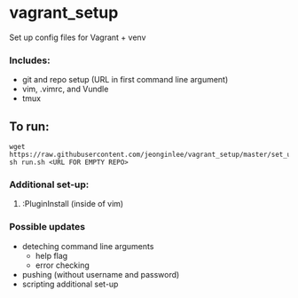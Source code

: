 # vagrant_setup
Set up config files for Vagrant + venv 


### Includes:
* git and repo setup (URL in first command line argument)
* vim, .vimrc, and Vundle
* tmux


## To run:
```
wget https://raw.githubusercontent.com/jeonginlee/vagrant_setup/master/set_up.sh
sh run.sh <URL FOR EMPTY REPO>
```

### Additional set-up:
1. :PluginInstall (inside of vim)

### Possible updates
* deteching command line arguments
	* help flag
	* error checking
* pushing (without username and password)
* scripting additional set-up
